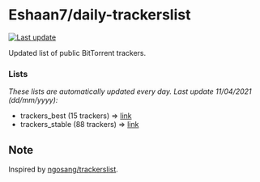 
# Eshaan7/daily-trackerslist 

[![Last update](https://img.shields.io/badge/Last%20update-11/04/2021-blue.svg)](#)

Updated list of public BitTorrent trackers.

### Lists
*These lists are automatically updated every day. Last update 11/04/2021 (_dd/mm/yyyy_):*

* trackers_best (15 trackers) => [link](https://raw.githubusercontent.com/eshaan7/daily-trackerslist/master/trackers_best.txt)
* trackers_stable (88 trackers) => [link](https://raw.githubusercontent.com/eshaan7/daily-trackerslist/master/trackers_stable.txt)

## Note

Inspired by [ngosang/trackerslist](https://github.com/ngosang/trackerslist).
